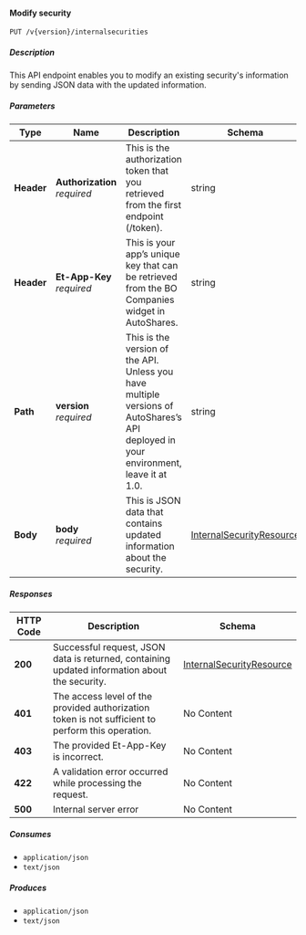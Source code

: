 
<a name="internalsecurities_modifysecurity"></a>
#### Modify security
```
PUT /v{version}/internalsecurities
```


##### Description
This API endpoint enables you to modify an existing security's information by sending JSON data with the updated information.


##### Parameters

|Type|Name|Description|Schema|Default|
|---|---|---|---|---|
|**Header**|**Authorization**  <br>*required*|This is the authorization token that you retrieved from the first endpoint (/token).|string||
|**Header**|**Et-App-Key**  <br>*required*|This is your app’s unique key that can be retrieved from the BO Companies widget in AutoShares.|string||
|**Path**|**version**  <br>*required*|This is the version of the API. Unless you have multiple versions of AutoShares’s API deployed in your environment, leave it at 1.0.|string|`"1"`|
|**Body**|**body**  <br>*required*|This is JSON data that contains updated information about the security.|[InternalSecurityResource](#internalsecurityresource)||


##### Responses

|HTTP Code|Description|Schema|
|---|---|---|
|**200**|Successful request, JSON data is returned, containing updated information about the security.|[InternalSecurityResource](#internalsecurityresource)|
|**401**|The access level of the provided authorization token is not sufficient to perform this operation.|No Content|
|**403**|The provided Et-App-Key is incorrect.|No Content|
|**422**|A validation error occurred while processing the request.|No Content|
|**500**|Internal server error|No Content|


##### Consumes

* `application/json`
* `text/json`


##### Produces

* `application/json`
* `text/json`



